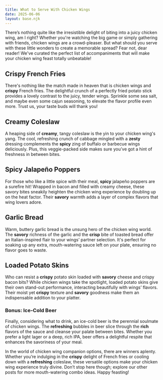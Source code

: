 ```yaml
---
title: What to Serve With Chicken Wings
date: 2025-06-06
layout: base.njk
---
```


There’s nothing quite like the irresistible delight of biting into a juicy chicken wing, am I right? Whether you're watching the big game or simply gathering with friends, chicken wings are a crowd-pleaser. But what should you serve with these little wonders to create a memorable spread? Fear not, dear reader! We've curated the perfect list of accompaniments that will make your chicken wing feast totally unbeatable!

## **Crispy French Fries**
There's nothing like the match made in heaven that is chicken wings and **crispy** French fries. The delightful crunch of a perfectly fried potato stick provides a lovely contrast to the juicy, tender wings. Sprinkle some sea salt, and maybe even some cajun seasoning, to elevate the flavor profile even more. Trust us, your taste buds will thank you!

## **Creamy Coleslaw**
A heaping side of **creamy**, tangy coleslaw is the yin to your chicken wing's yang. The cool, refreshing crunch of cabbage mingled with a **zesty** dressing complements the **spicy** zing of buffalo or barbecue wings deliciously. Plus, this veggie-packed side makes sure you’ve got a hint of freshness in between bites.

## **Spicy Jalapeño Poppers**
For those who like a little spice with their meal, **spicy** jalapeño poppers are a surefire hit! Wrapped in bacon and filled with creamy cheese, these savory bites sneakily heighten the chicken wing experience by doubling up on the heat factor. Their **savory** warmth adds a layer of complex flavors that wing lovers adore.

## **Garlic Bread**
Warm, buttery garlic bread is the unsung hero of the chicken wing world. The **savory** richness of the garlic and the **crisp** bite of toasted bread offer an Italian-inspired flair to your wings’ partner selection. It's perfect for soaking up any extra, mouth-watering sauce left on your plate, ensuring no flavor goes to waste.

## **Loaded Potato Skins**
Who can resist a **crispy** potato skin loaded with **savory** cheese and crispy bacon bits? While chicken wings take the spotlight, loaded potato skins give their own stand-out performance, interacting beautifully with wings’ flavors. Their moist yet **crispy** texture and **savory** goodness make them an indispensable addition to your platter.

### **Bonus: Ice-Cold Beer**
Finally, considering what to drink, an ice-cold beer is the perennial soulmate of chicken wings. The **refreshing** bubbles in beer slice through the **rich** flavors of the sauce and cleanse your palate between bites. Whether you prefer a light lager or a deep, rich IPA, beer offers a delightful respite that enhances the savoriness of your meal.

In the world of chicken wing companion options, there are winners aplenty. Whether you’re indulging in the **crispy** delight of French fries or cooling down with a **refreshing** coleslaw, these versatile options make your chicken wing experience truly divine. Don’t stop here though; explore our other posts for more mouth-watering combo ideas. Happy feasting!